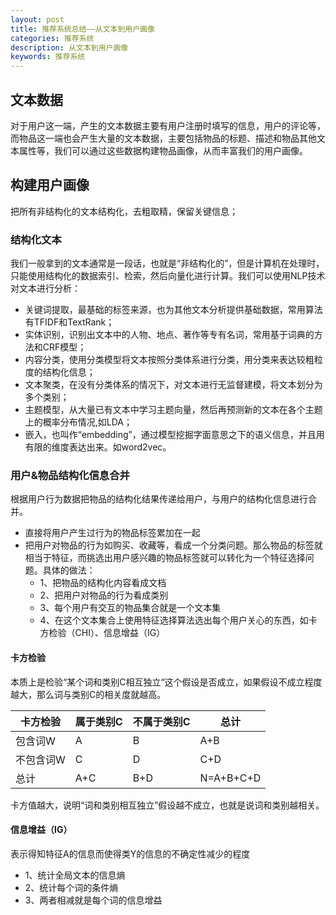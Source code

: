 ```yaml
---
layout: post
title: 推荐系统总结——从文本到用户画像
categories: 推荐系统
description: 从文本到用户画像
keywords: 推荐系统
---
```

## 文本数据
对于用户这一端，产生的文本数据主要有用户注册时填写的信息，用户的评论等，而物品这一端也会产生大量的文本数据，主要包括物品的标题、描述和物品其他文本属性等，我们可以通过这些数据构建物品画像，从而丰富我们的用户画像。

## 构建用户画像
把所有非结构化的文本结构化，去粗取精，保留关键信息；
### 结构化文本
我们一般拿到的文本通常是一段话，也就是“非结构化的”，但是计算机在处理时，只能使用结构化的数据索引、检索，然后向量化进行计算。我们可以使用NLP技术对文本进行分析：
* 关键词提取，最基础的标签来源，也为其他文本分析提供基础数据，常用算法有TFIDF和TextRank；
* 实体识别，识别出文本中的人物、地点、著作等专有名词，常用基于词典的方法和CRF模型；
* 内容分类，使用分类模型将文本按照分类体系进行分类，用分类来表达较粗粒度的结构化信息；
* 文本聚类，在没有分类体系的情况下，对文本进行无监督建模，将文本划分为多个类别；
* 主题模型，从大量已有文本中学习主题向量，然后再预测新的文本在各个主题上的概率分布情况,如LDA；
* 嵌入，也叫作“embedding”，通过模型挖掘字面意思之下的语义信息，并且用有限的维度表达出来。如word2vec。

### 用户&物品结构化信息合并 
根据用户行为数据把物品的结构化结果传递给用户，与用户的结构化信息进行合并。
* 直接将用户产生过行为的物品标签累加在一起
* 把用户对物品的行为如购买、收藏等，看成一个分类问题。那么物品的标签就相当于特征，而挑选出用户感兴趣的物品标签就可以转化为一个特征选择问题。具体的做法：
  * 1、把物品的结构化内容看成文档
  * 2、把用户对物品的行为看成类别
  * 3、每个用户有交互的物品集合就是一个文本集
  * 4、在这个文本集合上使用特征选择算法选出每个用户关心的东西，如卡方检验（CHI）、信息增益（IG）

#### 卡方检验
本质上是检验“某个词和类别C相互独立“这个假设是否成立，如果假设不成立程度越大，那么词与类别C的相关度就越高。

卡方检验 | 属于类别C | 不属于类别C | 总计
---|---|---|---|
包含词W | A | B | A+B
不包含词W | C | D | C+D
总计 | A+C | B+D | N=A+B+C+D

卡方值越大，说明“词和类别相互独立”假设越不成立，也就是说词和类别越相关。


#### 信息增益（IG）
表示得知特征A的信息而使得类Y的信息的不确定性减少的程度
* 1、统计全局文本的信息熵
* 2、统计每个词的条件熵
* 3、两者相减就是每个词的信息增益

